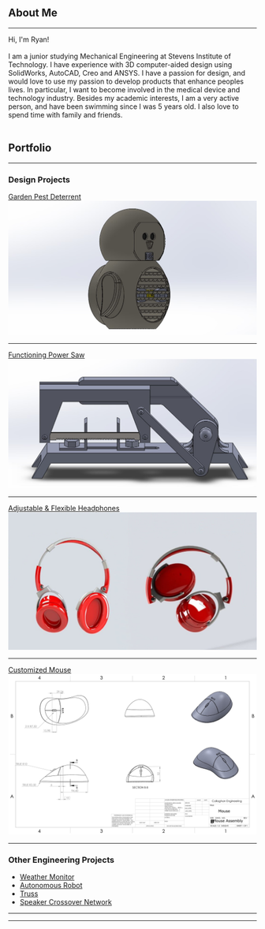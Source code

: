 ## About Me
---
 Hi, I'm Ryan! <br><br>
 I am a junior studying Mechanical Engineering at Stevens Institute of Technology. I have experience with 3D computer-aided design using SolidWorks, AutoCAD, Creo and ANSYS. I have a passion for design, and would love to use my passion to develop products that enhance peoples lives. In particular, I want to become involved in the medical device and technology industry. Besides my academic interests, I am a very active person, and have been swimming since I was 5 years old. I also love to spend time with family and friends.
 <br><br>

## Portfolio

---

### Design Projects 

[Garden Pest Deterrent](/sample_page)
<img src="images/owl better.jpg?raw=true"/>

---
[ Functioning Power Saw](/pdf/sample_presentation.pdf)
<img src="images/Power Saw.jpg?raw=true"/>

---
[Adjustable & Flexible Headphones](http://example.com/)
<img src="images/Headphones2.jpg?raw=true"/>

---
[Customized Mouse](http://example.com/)
<img src="images/mouse assembly.jpg?raw=true"/>

---

### Other Engineering Projects

- <a href="/pdf/Weather Monitor (1).pdf">Weather Monitor</a> <br>
- <a href="/pdf/Robot Project.pdf">Autonomous Robot</a> <br>
- <a href="/pdf/Truss Design.pdf">Truss</a> <br>
- [Speaker Crossover Network](http://example.com/)

---




---

